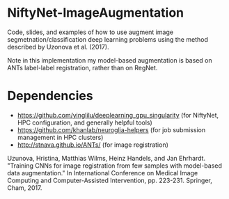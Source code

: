 # NiftyNet-ImageAugmentation
Code, slides, and examples of how to use augment image segmetnation/classification deep learning problems using the method described by Uzonova et al. (2017).

Note in this implementation my model-based augmentation is based on ANTs label-label registration, rather than on RegNet.

# Dependencies
- https://github.com/yinglilu/deeplearning_gpu_singularity (for NiftyNet, HPC configuration, and generally helpful tools)
- https://github.com/khanlab/neuroglia-helpers (for job submission management in HPC clusters)
- http://stnava.github.io/ANTs/ (for image registration)


Uzunova, Hristina, Matthias Wilms, Heinz Handels, and Jan Ehrhardt. "Training CNNs for image registration from few samples with model-based data augmentation." In International Conference on Medical Image Computing and Computer-Assisted Intervention, pp. 223-231. Springer, Cham, 2017.
